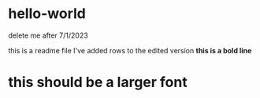 # hello-world
delete me after 7/1/2023

this is a readme file
I've added rows to the edited version 
<b>this is a bold line</b>
<h1>this should be a larger font</h1>
